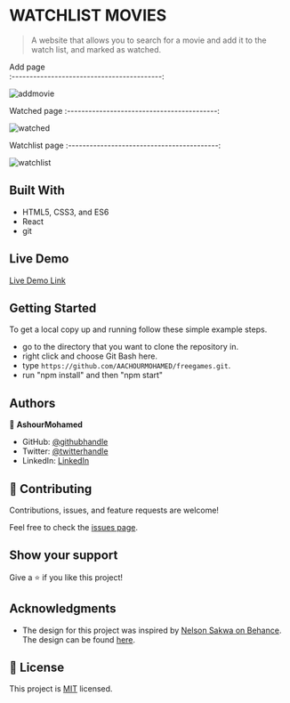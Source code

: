 
# WATCHLIST MOVIES

> A website that allows you to search for a movie and add it to the watch list, and marked as watched.

 Add page                                  
:------------------------------------------:


![addmovie](https://user-images.githubusercontent.com/92208712/188102864-6b7a81aa-8e0c-4330-a23a-e016254657b4.PNG)


 Watched page
:------------------------------------------:

![watched](https://user-images.githubusercontent.com/92208712/188102910-f76edb86-dd54-4902-b0d1-0de91cfde1cf.PNG)

 Watchlist page
:------------------------------------------:

![watchlist](https://user-images.githubusercontent.com/92208712/188102948-8d3eac7f-64bb-4f58-bbb8-a2a85cd5b2bb.PNG)


## Built With

- HTML5, CSS3, and ES6
- React
- git

## Live Demo

[Live Demo Link](https://tangerine-pony-b5536e.netlify.app/)


## Getting Started

To get a local copy up and running follow these simple example steps.

- go to the directory that you want to clone the repository in.
- right click and choose Git Bash here.
- type ```https://github.com/AACHOURMOHAMED/freegames.git```.
- run "npm install" and then "npm start"



## Authors

👤 **AshourMohamed**

- GitHub: [@githubhandle](https://github.com/AACHOURMOHAMED)
- Twitter: [@twitterhandle](https://twitter.com/MohamedAachour3)
- LinkedIn: [LinkedIn](https://linkedin.com/in/mohamed-aachour-25405b215)

## 🤝 Contributing

Contributions, issues, and feature requests are welcome!

Feel free to check the [issues page](../../issues/).

## Show your support

Give a ⭐️ if you like this project!

## Acknowledgments

- The design for this project was inspired by [Nelson Sakwa on Behance](https://www.behance.net/sakwadesignstudio). The design can be found [here](https://www.behance.net/gallery/31579789/Ballhead-App-%28Free-PSDs%29).

## 📝 License

This project is [MIT](./MIT.md) licensed.
